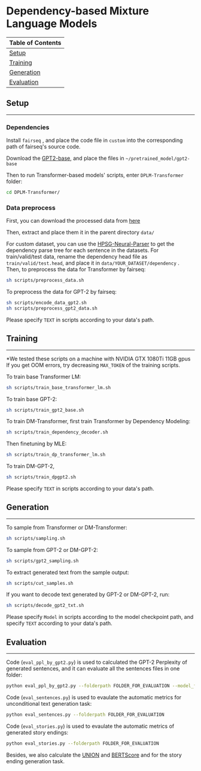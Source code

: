 # Dependency-based Mixture Language Models

| Table of Contents |
|-|
| [Setup](#setup)|
| [Training](#training)|
| [Generation](#generation)|
| [Evaluation](#evaluation)|



## **Setup**
------
### **Dependencies**

Install `fairseq` , and place the code file in `custom` into the corresponding path of fairseq's source code.

Download the [GPT2-base](https://huggingface.co/gpt2), and place the files in `~/pretrained_model/gpt2-base`

Then to run Transformer-based models' scripts, enter `DPLM-Transformer` folder:
```bash
cd DPLM-Transformer/
```

### **Data preprocess**

First, you can download the processed data from [here](https://drive.google.com/file/d/1Z5K_T0-CKg3E_ksSOi2wS_2hYmI6CLR3/view?usp=sharing)

Then, extract and place them it in the parent directory `data/` 

For custom dataset, you can use the [HPSG-Neural-Parser](https://github.com/DoodleJZ/HPSG-Neural-Parser) to get the dependency parse tree for each sentence in the datasets. For train/valid/test data, rename the dependency head file as `train/valid/test.head`, and place it in `data/YOUR_DATASET/dependency` . Then, to preprocess the data for Transformer by fairseq:
```bash
sh scripts/preprocess_data.sh
```
To preprocess the data for GPT-2 by fairseq:
```bash
sh scripts/encode_data_gpt2.sh
sh scripts/preprocess_gpt2_data.sh
```
Please specify `TEXT` in scripts according to your data's path.

## **Training**
------
\*We tested these scripts on a machine with NVIDIA GTX 1080Ti 11GB gpus 
If you get OOM errors, try decreasing ```MAX_TOKEN``` of the training scripts. 

To train base Transformer LM:
```bash
sh scripts/train_base_transformer_lm.sh
```

To train base GPT-2:
```bash
sh scripts/train_gpt2_base.sh
```

To train DM-Transformer, first train Transformer by Dependency Modeling:
```bash
sh scripts/train_dependency_decoder.sh
```
Then finetuning by MLE:
```bash
sh scripts/train_dp_transformer_lm.sh
```

To train DM-GPT-2, 
```bash
sh scripts/train_dpgpt2.sh
```
Please specify `TEXT` in scripts according to your data's path.

## **Generation**
------
To sample from Transformer or DM-Transformer:
```bash
sh scripts/sampling.sh
```

To sample from GPT-2 or DM-GPT-2:
```bash
sh scripts/gpt2_sampling.sh
```

To extract generated text from the sample output:
```bash
sh scripts/cut_samples.sh
```

If you want to decode text generated by GPT-2 or DM-GPT-2,  run:
```bash
sh scripts/decode_gpt2_txt.sh
```

Please specify `Model` in scripts according to the model checkpoint path, and specify `TEXT` according to your data's path.

## **Evaluation**
------
Code (`eval_ppl_by_gpt2.py`) is used to calculated the GPT-2 Perplexity of generated sentences, and it can evaluate all the sentences files in one folder:
```bash
python eval_ppl_by_gpt2.py --folderpath FOLDER_FOR_EVALUATION --model_file PATH_TO_GPT2CHECKPOINT
```
Code (`eval_sentences.py`) is used to evaulate the automatic metrics for unconditional text generation task:
```bash
python eval_sentences.py --folderpath FOLDER_FOR_EVALUATION 
```
Code (`eval_stories.py`) is used to evaulate the automatic metrics of generated story endings:
```bash
python eval_stories.py --folderpath FOLDER_FOR_EVALUATION 
```

Besides, we also calculate the [UNION](https://github.com/thu-coai/UNION) and [BERTScore](https://github.com/Tiiiger/bert_score) and for the story ending generation task.
